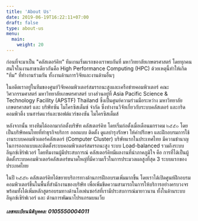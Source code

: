 ```yaml
---
title: 'About Us'
date: 2019-06-19T16:22:11+07:00
draft: false
type: about-us
menu:
  main:
    weight: 20
---
```


ก่อนที่จะมาเป็น "คลัสเตอร์คิท" ทีมงานเริ่มแรกของเราพบกันที่ มหาวิทยาลัยเกษตรศาสตร์ โดยทุกคนสนใจในงานสาขาเดียวกันคือ High Performance Computing (HPC) ด้วยเหตุนี้ทำให้เกิด "ทีม" ที่ทำงานร่วมกัน ทั้งงานด้านการวิจัยและงานด้านอื่นๆ

ในอดีตเราอยู่ในทีมของศูนย์วิจัยคอมพิวเตอร์สมรรถนะสูงและเครือข่ายคอมพิวเตอร์ คณะวิศวกรรมศาสตร์ มหาวิทยาลัยเกษตรศาสตร์ บางส่วนอยู่ที่ Asia Pacific Science & Technology Facility (APSTF) Thailand ซึ่งเป็นศูนย์ความร่วมมือระหว่าง มหาวิทยาลัยเกษตรศาสตร์ และ บริษัทซัน ไมโครซิสเต็มซ์ จำกัด ซึ่งทำงานวิจัยเกี่ยวกับระบบคลัสเตอร์ และกริดคอมพิวติ้ง บนฮาร์ดแวร์และซอฟต์แวร์ของซัน ไมโครซิสเต็มส์

หลังจากนั้น ทางทีมได้ออกมาก่อตั้งบริษัท คลัสเตอร์คิท โดยเริ่มก่อตั้งเมื่อเดือนมกราคม ๒๕๕๐ โดยเป็นบริษัทคนไทยที่ทำธุรกิจบริการ ออกแบบ ติดตั้ง ดูแลบำรุงรักษา ให้คำปรึกษา และฝึกอบรมการใช้งานระบบคอมพิวเตอร์คลัสเตอร์ (Computer Cluster) บริษัทแรกในประเทศไทย มีความชำนาญในการออกแบบและติดตั้งระบบคอมพิวเตอร์สมรรถนะสูง ระบบ Load-balanced รวมถึงระบบลีนุกซ์เซิร์ฟเวอร์ โดยทีมงานผู้มีประสบการณ์ คลัสเตอร์คิทมีผลงานที่น่าภาคภูมิใจ คือ การที่ได้เป็นผู้ติดตั้งระบบคอมพิวเตอร์คลัสเตอร์ขนาดใหญ่ที่มีความเร็วในการประมวลผลสูงที่สุด 3 ระบบแรกของประเทศไทย

ในปี ๒๕๕๒ คลัสเตอร์คิทได้ขยายบริการทางด้านการฝึกอบรมเพิ่มมากขึ้น โดยเราได้เปิดศูนย์ฝึกอบรมคอมพิวเตอร์ขึ้นในพื้นที่สำนักงานของบริษัท เพื่อเพิ่มขีดความสามารถในการให้บริการอย่างครบวงจร พร้อมทั้งได้เพิ่มหลักสูตรอบรมทางด้านโอเพ่นซอร์สที่เรามีประสบการณ์มายาวนาน ทั้งในด้านระบบลีนุกซ์เซิร์ฟเวอร์ และ ด้านการพัฒนาโปรแกรมบนเว็บ

##### เลขทะเบียนนิติบุคคล: 0105550004011
